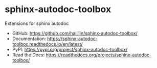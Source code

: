 # sphinx-autodoc-toolbox

Extensions for sphinx autodoc

- GitHub: https://github.com/haiiliin/sphinx-autodoc-toolbox/
- Documentation: https://sphinx-autodoc-toolbox.readthedocs.io/en/latest/
- PyPI: https://pypi.org/project/sphinx-autodoc-toolbox/
- Read the Docs: https://readthedocs.org/projects/sphinx-autodoc-toolbox/
